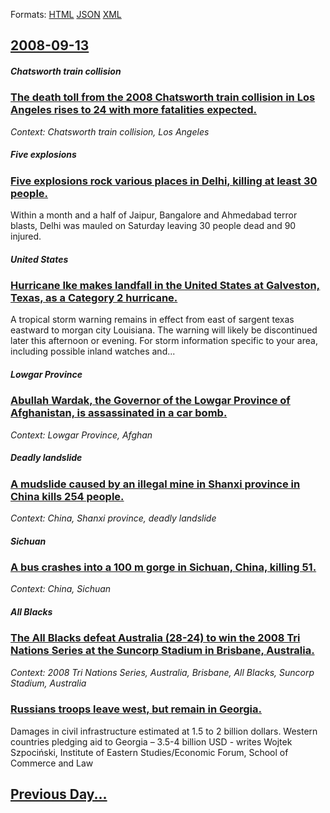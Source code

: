
Formats: [HTML](2008/09/13/index.html)  [JSON](2008/09/13/index.json)  [XML](2008/09/13/index.xml)  

## [2008-09-13](/news/2008/09/13/index.md)

##### Chatsworth train collision
### [ The death toll from the 2008 Chatsworth train collision in Los Angeles rises to 24 with more fatalities expected. ](/news/2008/09/13/the-death-toll-from-the-2008-chatsworth-train-collision-in-los-angeles-rises-to-24-with-more-fatalities-expected.md)
_Context: Chatsworth train collision, Los Angeles_

##### Five explosions
### [ Five explosions rock various places in Delhi, killing at least 30 people. ](/news/2008/09/13/five-explosions-rock-various-places-in-delhi-killing-at-least-30-people.md)
Within a month and a half of Jaipur, Bangalore and Ahmedabad terror blasts, Delhi was mauled on Saturday leaving 30 people dead and 90 injured.

##### United States
### [ Hurricane Ike makes landfall in the United States at Galveston, Texas, as a Category 2 hurricane. ](/news/2008/09/13/hurricane-ike-makes-landfall-in-the-united-states-at-galveston-texas-as-a-category-2-hurricane.md)
A tropical storm warning remains in effect from east of sargent texas eastward to morgan city Louisiana. The warning will likely be discontinued later this afternoon or evening. For storm information specific to your area, including possible inland watches and...

##### Lowgar Province
### [ Abullah Wardak, the Governor of the Lowgar Province of Afghanistan, is assassinated in a car bomb. ](/news/2008/09/13/abullah-wardak-the-governor-of-the-lowgar-province-of-afghanistan-is-assassinated-in-a-car-bomb.md)
_Context: Lowgar Province, Afghan_

##### Deadly landslide
### [ A mudslide caused by an illegal mine in Shanxi province in China kills 254 people. ](/news/2008/09/13/a-mudslide-caused-by-an-illegal-mine-in-shanxi-province-in-china-kills-254-people.md)
_Context: China, Shanxi province, deadly landslide_

##### Sichuan
### [ A bus crashes into a 100 m gorge in Sichuan, China, killing 51. ](/news/2008/09/13/a-bus-crashes-into-a-100-m-gorge-in-sichuan-china-killing-51.md)
_Context: China, Sichuan_

##### All Blacks
### [ The All Blacks defeat Australia (28-24) to win the 2008 Tri Nations Series at the Suncorp Stadium in Brisbane, Australia. ](/news/2008/09/13/the-all-blacks-defeat-australia-28a24-to-win-the-2008-tri-nations-series-at-the-suncorp-stadium-in-brisbane-australia.md)
_Context: 2008 Tri Nations Series, Australia, Brisbane, All Blacks, Suncorp Stadium, Australia_

##### 
### [ Russians troops leave west, but remain in Georgia. ](/news/2008/09/13/russians-troops-leave-west-but-remain-in-georgia.md)
Damages in civil infrastructure estimated at 1.5 to 2 billion dollars. Western countries pledging aid to Georgia – 3.5-4 billion USD - writes Wojtek Szpociński, Institute of Eastern Studies/Economic Forum, School of Commerce and Law

## [Previous Day...](/news/2008/09/12/index.md)

